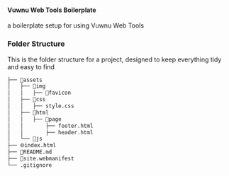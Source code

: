#### Vuwnu Web Tools Boilerplate
a boilerplate setup for using Vuwnu Web Tools

### Folder Structure

This is the folder structure for a project, designed to keep everything tidy and easy to find

```bash
├── 📂assets
│   ├── 📂img
│   │   ├── 📂favicon
│   ├── 📂css
│   │   ├── style.css
│   ├── 📂html
│   │   ├── 📂page
│   │       ├── footer.html
│   │       ├── header.html
│   └── 📂js
├── 🌐index.html
├── 📰README.md
├── 📰site.webmanifest
└── .gitignore
```
